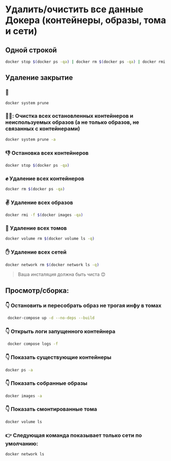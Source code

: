 # Удалить/очистить все данные Докера (контейнеры, образы, тома и сети)

## Одной строкой

```bash
docker stop $(docker ps -qa) | docker rm $(docker ps -qa) | docker rmi -f $(docker images -qa) | docker volume rm $(docker volume ls -q) | docker network rm $(docker network ls -q)
```
## Удаление закрытие

### 👊 

```bash
docker system prune
```

### 👊👊: Очистка всех остановленных контейнеров и неиспользуемых образов (а не только образов, не связанных с контейнерами)
```bash
docker system prune -a
```

### :thumbsdown: Остановка всех контейнеров

```bash
docker stop $(docker ps -qa)
```

### :fist: Удаление всех контейнеров

```bash
docker rm $(docker ps -qa)
```

### :v: Удаление всех образов

```bash
docker rmi -f $(docker images -qa)
```

### :wave: Удаление всех томов

```bash
docker volume rm $(docker volume ls -q)
```

### :hand: Удаление всех сетей

```bash
docker network rm $(docker network ls -q)
```

> Ваша инсталяция должна быть чиста :blush:

## Просмотр/сборка:

### :point_down: Остановить и пересобрать образ не трогая инфу в томах
```bash
 docker-compose up -d --no-deps --build
```
### :point_down: Открыть логи запущенного контейнера
```bash
 docker compose logs -f
```
### :point_down: Показать существующие контейнеры
```bash
docker ps -a
```
### :point_down: Показать собранные образы
```bash
docker images -a 
```
### :point_down: Показать смонтированные тома
```bash
docker volume ls
```

### :point_right: Следующая команда показывает только сети по умолчанию:

```bash
docker network ls
```

